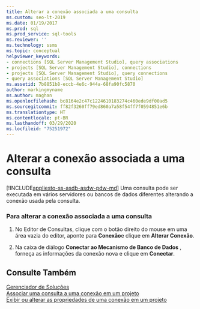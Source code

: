 ```yaml
---
title: Alterar a conexão associada a uma consulta
ms.custom: seo-lt-2019
ms.date: 01/19/2017
ms.prod: sql
ms.prod_service: sql-tools
ms.reviewer: ''
ms.technology: ssms
ms.topic: conceptual
helpviewer_keywords:
- connections [SQL Server Management Studio], query associations
- projects [SQL Server Management Studio], connections
- projects [SQL Server Management Studio], query connections
- query associations [SQL Server Management Studio]
ms.assetid: 7b8851b8-eccb-4e6c-944a-68fa90fc5870
author: markingmyname
ms.author: maghan
ms.openlocfilehash: bc8164e2c47c1224610183274c460ede9df00ad5
ms.sourcegitcommit: ff82f3260ff79ed860a7a58f54ff7f0594851e6b
ms.translationtype: HT
ms.contentlocale: pt-BR
ms.lasthandoff: 03/29/2020
ms.locfileid: "75251972"
---
```

# <a name="change-the-connection-associated-with-a-query"></a>Alterar a conexão associada a uma consulta
[!INCLUDE[appliesto-ss-asdb-asdw-pdw-md](../../includes/appliesto-ss-asdb-asdw-pdw-md.md)]
Uma consulta pode ser executada em vários servidores ou bancos de dados diferentes alterando a conexão usada pela consulta.  
  
### <a name="to-change-the-connection-associated-with-a-query"></a>Para alterar a conexão associada a uma consulta  
  
1.  No Editor de Consultas, clique com o botão direito do mouse em uma área vazia do editor, aponte para **Conexão**e clique em **Alterar Conexão**.  
  
2.  Na caixa de diálogo **Conectar ao Mecanismo de Banco de Dados** , forneça as informações da conexão nova e clique em **Conectar**.  
  
## <a name="see-also"></a>Consulte Também  
[Gerenciador de Soluções](../../ssms/solution/solution-explorer.md)  
[Associar uma consulta a uma conexão em um projeto](../../ssms/solution/associate-a-query-with-a-connection-in-a-project.md)  
[Exibir ou alterar as propriedades de uma conexão em um projeto](../../ssms/solution/view-or-change-the-properties-of-a-connection-in-a-project.md)  
  

